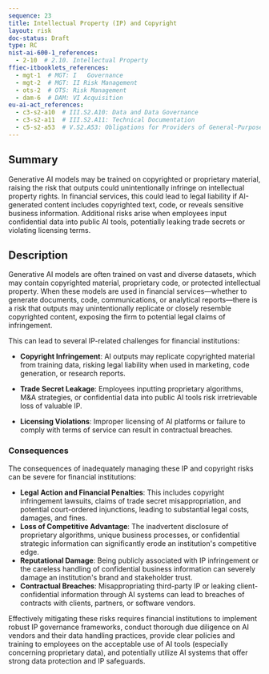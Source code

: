 ```yaml
---
sequence: 23
title: Intellectual Property (IP) and Copyright
layout: risk
doc-status: Draft
type: RC
nist-ai-600-1_references:
  - 2-10  # 2.10. Intellectual Property
ffiec-itbooklets_references:
  - mgt-1  # MGT: I   Governance
  - mgt-2  # MGT: II Risk Management
  - ots-2  # OTS: Risk Management
  - dam-6  # DAM: VI Acquisition
eu-ai-act_references:
  - c3-s2-a10  # III.S2.A10: Data and Data Governance
  - c3-s2-a11  # III.S2.A11: Technical Documentation
  - c5-s2-a53  # V.S2.A53: Obligations for Providers of General-Purpose AI Models
---
```


## Summary

Generative AI models may be trained on copyrighted or proprietary material, raising the risk that outputs could unintentionally infringe on intellectual property rights. In financial services, this could lead to legal liability if AI-generated content includes copyrighted text, code, or reveals sensitive business information. Additional risks arise when employees input confidential data into public AI tools, potentially leaking trade secrets or violating licensing terms.

## Description

Generative AI models are often trained on vast and diverse datasets, which may contain copyrighted material, proprietary code, or protected intellectual property. When these models are used in financial services—whether to generate documents, code, communications, or analytical reports—there is a risk that outputs may unintentionally replicate or closely resemble copyrighted content, exposing the firm to potential legal claims of infringement.

This can lead to several IP-related challenges for financial institutions:

* **Copyright Infringement**: AI outputs may replicate copyrighted material from training data, risking legal liability when used in marketing, code generation, or research reports.

* **Trade Secret Leakage**: Employees inputting proprietary algorithms, M&A strategies, or confidential data into public AI tools risk irretrievable loss of valuable IP.

* **Licensing Violations**: Improper licensing of AI platforms or failure to comply with terms of service can result in contractual breaches.

### Consequences

The consequences of inadequately managing these IP and copyright risks can be severe for financial institutions:

* **Legal Action and Financial Penalties**: This includes copyright infringement lawsuits, claims of trade secret misappropriation, and potential court-ordered injunctions, leading to substantial legal costs, damages, and fines.
* **Loss of Competitive Advantage**: The inadvertent disclosure of proprietary algorithms, unique business processes, or confidential strategic information can significantly erode an institution's competitive edge.
* **Reputational Damage**: Being publicly associated with IP infringement or the careless handling of confidential business information can severely damage an institution's brand and stakeholder trust.
* **Contractual Breaches**: Misappropriating third-party IP or leaking client-confidential information through AI systems can lead to breaches of contracts with clients, partners, or software vendors.

Effectively mitigating these risks requires financial institutions to implement robust IP governance frameworks, conduct thorough due diligence on AI vendors and their data handling practices, provide clear policies and training to employees on the acceptable use of AI tools (especially concerning proprietary data), and potentially utilize AI systems that offer strong data protection and IP safeguards.


